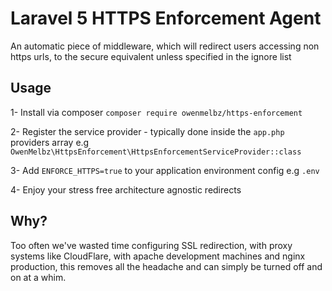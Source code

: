 # Laravel 5 HTTPS Enforcement Agent

An automatic piece of middleware, which will redirect users accessing non https urls, to the secure equivalent unless specified in the ignore list


## Usage

1- Install via composer `composer require owenmelbz/https-enforcement`

2- Register the service provider - typically done inside the `app.php` providers array e.g `OwenMelbz\HttpsEnforcement\HttpsEnforcementServiceProvider::class`

3- Add `ENFORCE_HTTPS=true` to your application environment config e.g `.env`

4- Enjoy your stress free architecture agnostic redirects


## Why?

Too often we've wasted time configuring SSL redirection, with proxy systems like CloudFlare, with apache development machines and nginx production, this removes all the headache and can simply be turned off and on at a whim.
